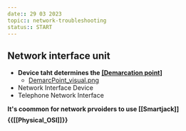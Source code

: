 ```yaml
---
date:: 29 03 2023
topic:: network-troubleshooting
status:: START
---
```

## Network interface unit 
- **Device taht determines the [[Demarcation point]](Demarc)**
	- [DemarcPoint_visual.png](/static/DemarcPoint_visual.png)
- Network Interface Device 
- Telephone Network Interface

**It's coommon for network prvoiders to use [[Smartjack]]**
$$ $$
**{{[[Physical_OSI]]}}**